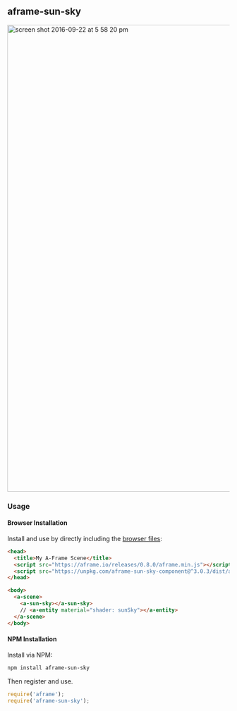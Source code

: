 ## aframe-sun-sky

<img width="1060" alt="screen shot 2016-09-22 at 5 58 20 pm" src="https://cloud.githubusercontent.com/assets/674727/18770774/2c775afa-80ee-11e6-9a0a-648cea864415.png">

### Usage

#### Browser Installation

Install and use by directly including the [browser files](dist):

```html
<head>
  <title>My A-Frame Scene</title>
  <script src="https://aframe.io/releases/0.8.0/aframe.min.js"></script>
  <script src="https://unpkg.com/aframe-sun-sky-component@^3.0.3/dist/aframe-sun-sky-component.min.js"></script>
</head>

<body>
  <a-scene>
    <a-sun-sky></a-sun-sky>
    // <a-entity material="shader: sunSky"></a-entity>
  </a-scene>
</body>
```

#### NPM Installation

Install via NPM:

```bash
npm install aframe-sun-sky
```

Then register and use.

```js
require('aframe');
require('aframe-sun-sky');
```
